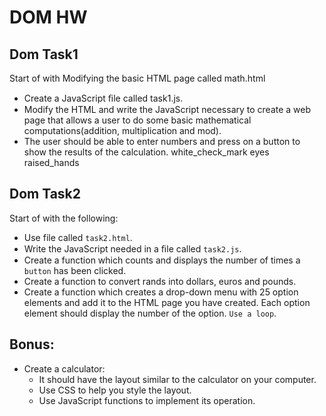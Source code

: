 # DOM HW

## Dom Task1
Start of with Modifying the basic HTML page called math.html
- Create a JavaScript ﬁle called task1.js.
- Modify the HTML and write the JavaScript necessary to create a web page that allows a user to do some basic mathematical computations(addition, multiplication and mod).
- The user should be able to enter numbers and press on a button to show the results of the calculation.
white_check_mark
eyes
raised_hands

## Dom Task2
Start of with the following:
- Use file called `task2.html`.
- Write the JavaScript needed in a ﬁle called `task2.js`.
- Create a function which counts and displays the number of times a `button` has been clicked.
- Create a function to convert rands into dollars, euros and pounds.
- Create a function which creates a drop-down menu with 25 option elements and add it to the HTML page you have created. Each option element should display the number of the option. `Use a loop`.

## Bonus:
- Create a calculator:
	- It should have the layout similar to the calculator on your computer.
    - Use CSS to help you style the layout.
    - Use JavaScript functions to implement its operation.



